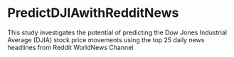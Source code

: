 # PredictDJIAwithRedditNews
This study investigates the potential of predicting the Dow Jones Industrial Average (DJIA) stock price movements using the top 25 daily news headlines from Reddit WorldNews Channel
